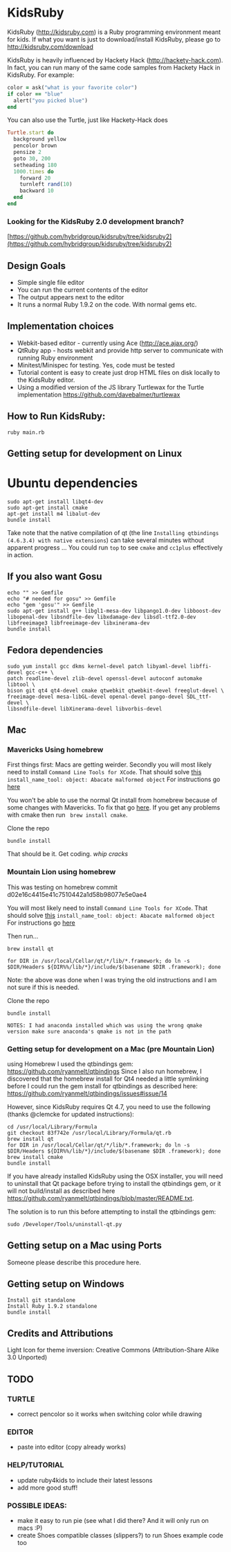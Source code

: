# KidsRuby

KidsRuby (http://kidsruby.com) is a Ruby programming environment meant for kids. If what you want is just to download/install KidsRuby, please go to http://kidsruby.com/download

KidsRuby is heavily influenced by Hackety Hack (http://hackety-hack.com). In fact, you can run many of the same code samples from Hackety Hack in KidsRuby. For example:

``` ruby
color = ask("what is your favorite color")
if color == "blue"
  alert("you picked blue")
end
```

You can also use the Turtle, just like Hackety-Hack does

``` ruby
Turtle.start do
  background yellow
  pencolor brown
  pensize 2
  goto 30, 200
  setheading 180
  1000.times do
    forward 20
    turnleft rand(10)
    backward 10
  end
end
```
### Looking for the KidsRuby 2.0 development branch?

[https://github.com/hybridgroup/kidsruby/tree/kidsruby2](https://github.com/hybridgroup/kidsruby/tree/kidsruby2)

## Design Goals
* Simple single file editor
* You can run the current contents of the editor
* The output appears next to the editor
* It runs a normal Ruby 1.9.2 on the code. With normal gems etc.

## Implementation choices
* Webkit-based editor - currently using Ace (http://ace.ajax.org/)
* QtRuby app - hosts webkit and provide http server to communicate with running Ruby environment
* Minitest/Minispec for testing. Yes, code must be tested
* Tutorial content is easy to create just drop HTML files on disk locally to the KidsRuby editor.
* Using a modified version of the JS library Turtlewax for the Turtle implementation https://github.com/davebalmer/turtlewax

## How to Run KidsRuby:

    ruby main.rb

## Getting setup for development on Linux

# Ubuntu dependencies
```
sudo apt-get install libqt4-dev
sudo apt-get install cmake
apt-get install m4 libalut-dev
bundle install
```
Take note that the native compilation of qt (the line `Installing qtbindings (4.6.3.4) with native extensions`) can take several minutes without apparent progress ... You could run `top` to see `cmake` and `cc1plus` effectively in action.

## If you also want Gosu
```
echo "" >> Gemfile
echo "# needed for gosu" >> Gemfile
echo "gem 'gosu'" >> Gemfile
sudo apt-get install g++ libgl1-mesa-dev libpango1.0-dev libboost-dev libopenal-dev libsndfile-dev libxdamage-dev libsdl-ttf2.0-dev libfreeimage3 libfreeimage-dev libxinerama-dev
bundle install
```
## Fedora dependencies
```
sudo yum install gcc dkms kernel-devel patch libyaml-devel libffi-devel gcc-c++ \
patch readline-devel zlib-devel openssl-devel autoconf automake libtool \
bison git qt4 qt4-devel cmake qtwebkit qtwebkit-devel freeglut-devel \
freeimage-devel mesa-libGL-devel openal-devel pango-devel SDL_ttf-devel \
libsndfile-devel libXinerama-devel libvorbis-devel
```

## Mac

### Mavericks Using homebrew
First things first: Macs are getting weirder. Secondly you will most likely need to install ```Command Line Tools for XCode```. That should solve [this](http://stackoverflow.com/questions/10390186/install-name-tool-reporting-malformed-object) ```install_name_tool: object: Abacate malformed object``` For instructions go [here](http://stackoverflow.com/questions/11598082/install-name-tool-on-os-x-lion)

You won't be able to use the normal Qt install from homebrew because of some changes with Mavericks. To fix that go [here](https://github.com/mxcl/homebrew/pull/23793). If you get any problems with cmake then run ``` brew install cmake```.

Clone the repo

```
bundle install
```

That should be it. Get coding. *whip cracks*

### Mountain Lion using homebrew
This was testing on homebrew commit d02e16c4415e41c7510442a1d58b98077e5e0ae4

You will most likely need to install ```Command Line Tools for XCode```. That should solve [this](http://stackoverflow.com/questions/10390186/install-name-tool-reporting-malformed-object) ```install_name_tool: object: Abacate malformed object``` For instructions go [here](http://stackoverflow.com/questions/11598082/install-name-tool-on-os-x-lion)

Then run...

```
brew install qt
```


```
for DIR in /usr/local/Cellar/qt/*/lib/*.framework; do ln -s $DIR/Headers ${DIR%%/lib/*}/include/$(basename $DIR .framework); done
```

Note: the above was done when I was trying the old instructions and I am not sure if this is needed.

Clone the repo

```
bundle install
```

```
NOTES: I had anaconda installed which was using the wrong qmake version make sure anaconda's qmake is not in the path
```

### Getting setup for development on a Mac (pre Mountain Lion)
using Homebrew
I used the qtbindings gem: https://github.com/ryanmelt/qtbindings
Since I also run homebrew, I discovered that the homebrew install for Qt4 needed a little symlinking before I could run the gem install for qtbindings as described here: https://github.com/ryanmelt/qtbindings/issues#issue/14

However, since KidsRuby requires Qt 4.7, you need to use the following (thanks @clemcke for updated instructions):

    cd /usr/local/Library/Formula
    git checkout 83f742e /usr/local/Library/Formula/qt.rb
    brew install qt
    for DIR in /usr/local/Cellar/qt/*/lib/*.framework; do ln -s $DIR/Headers ${DIR%%/lib/*}/include/$(basename $DIR .framework); done
    brew install cmake
    bundle install

If you have already installed KidsRuby using the OSX installer, you will need to uninstall that Qt package before trying to install the qtbindings gem, or it will not build/install as described here https://github.com/ryanmelt/qtbindings/blob/master/README.txt.

The solution is to run this before attempting to install the qtbindings gem:

    sudo /Developer/Tools/uninstall-qt.py

## Getting setup on a Mac using Ports
Someone please describe this procedure here.

## Getting setup on Windows
    Install git standalone
    Install Ruby 1.9.2 standalone
    bundle install


## Credits and Attributions

Light Icon for theme inversion: Creative Commons (Attribution-Share Alike 3.0 Unported)

## TODO

### TURTLE
* correct pencolor so it works when switching color while drawing

### EDITOR
* paste into editor (copy already works)

### HELP/TUTORIAL
* update ruby4kids to include their latest lessons
* add more good stuff!

### POSSIBLE IDEAS:
* make it easy to run pie (see what I did there? And it will only run on macs :P)
* create Shoes compatible classes (slippers?) to run Shoes example code too
